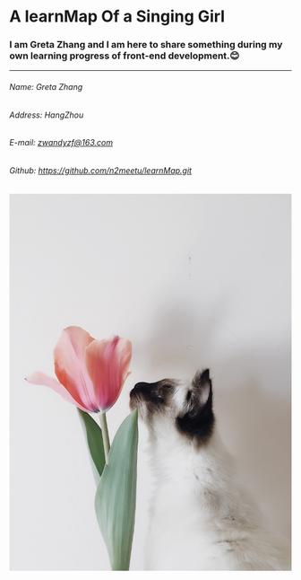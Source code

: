 # A learnMap Of a Singing Girl
### I am Greta Zhang and I am here to share something during my own learning progress of front-end development.😊

-------
###### Name: Greta Zhang 
###### Address: HangZhou 
###### E-mail: zwandyzf@163.com
###### Github: https://github.com/n2meetu/learnMap.git

###### ![109951163063945821-w540](media/109951163063945821.jpg)

